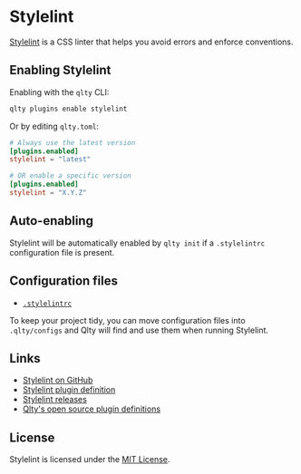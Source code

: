 # Stylelint

[Stylelint](https://github.com/stylelint/stylelint) is a CSS linter that helps you avoid errors and enforce conventions.

## Enabling Stylelint

Enabling with the `qlty` CLI:

```bash
qlty plugins enable stylelint
```

Or by editing `qlty.toml`:

```toml
# Always use the latest version
[plugins.enabled]
stylelint = "latest"

# OR enable a specific version
[plugins.enabled]
stylelint = "X.Y.Z"
```

## Auto-enabling

Stylelint will be automatically enabled by `qlty init` if a `.stylelintrc` configuration file is present.

## Configuration files

- [`.stylelintrc`](https://github.com/stylelint/stylelint/blob/main/docs/user-guide/configure.md)

To keep your project tidy, you can move configuration files into `.qlty/configs` and Qlty will find and use them when running Stylelint.

## Links

- [Stylelint on GitHub](https://github.com/stylelint/stylelint)
- [Stylelint plugin definition](https://github.com/qltysh/qlty/tree/main/plugins/linters/stylelint)
- [Stylelint releases](https://github.com/stylelint/stylelint/releases)
- [Qlty's open source plugin definitions](https://github.com/qltysh/qlty/tree/main/plugins/linters)

## License

Stylelint is licensed under the [MIT License](https://github.com/stylelint/stylelint/blob/main/LICENSE).
